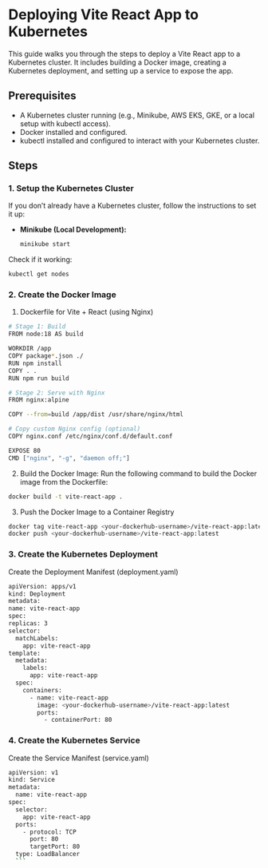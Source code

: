 # Deploying Vite React App to Kubernetes

This guide walks you through the steps to deploy a Vite React app to a Kubernetes cluster. It includes building a Docker image, creating a Kubernetes deployment, and setting up a service to expose the app.

## Prerequisites

- A Kubernetes cluster running (e.g., Minikube, AWS EKS, GKE, or a local setup with kubectl access).
- Docker installed and configured.
- kubectl installed and configured to interact with your Kubernetes cluster.

## Steps

### 1. **Setup the Kubernetes Cluster**

If you don’t already have a Kubernetes cluster, follow the instructions to set it up:

- **Minikube (Local Development):**
  ```bash
  minikube start
  ```
Check if it working:
  ```bash
  kubectl get nodes
  ```

### 2. **Create the Docker Image**
1. Dockerfile for Vite + React (using Nginx)
  ```bash
  # Stage 1: Build
  FROM node:18 AS build

  WORKDIR /app
  COPY package*.json ./
  RUN npm install
  COPY . .
  RUN npm run build

  # Stage 2: Serve with Nginx
  FROM nginx:alpine

  COPY --from=build /app/dist /usr/share/nginx/html

  # Copy custom Nginx config (optional)
  COPY nginx.conf /etc/nginx/conf.d/default.conf

  EXPOSE 80
  CMD ["nginx", "-g", "daemon off;"]
  ```

2. Build the Docker Image: 
Run the following command to build the Docker image from the Dockerfile:
  ```bash
  docker build -t vite-react-app .
  ```

3. Push the Docker Image to a Container Registry
  ```bash
  docker tag vite-react-app <your-dockerhub-username>/vite-react-app:latest
  docker push <your-dockerhub-username>/vite-react-app:latest
  ```

### 3. Create the Kubernetes Deployment
Create the Deployment Manifest (deployment.yaml)
  ```bash
  apiVersion: apps/v1
kind: Deployment
metadata:
  name: vite-react-app
spec:
  replicas: 3
  selector:
    matchLabels:
      app: vite-react-app
  template:
    metadata:
      labels:
        app: vite-react-app
    spec:
      containers:
        - name: vite-react-app
          image: <your-dockerhub-username>/vite-react-app:latest
          ports:
            - containerPort: 80
  ```

### 4. Create the Kubernetes Service
Create the Service Manifest (service.yaml)
  ```bash
  apiVersion: v1
  kind: Service
  metadata:
    name: vite-react-app
  spec:
    selector:
      app: vite-react-app
    ports:
      - protocol: TCP
        port: 80
        targetPort: 80
    type: LoadBalancer
    ```

